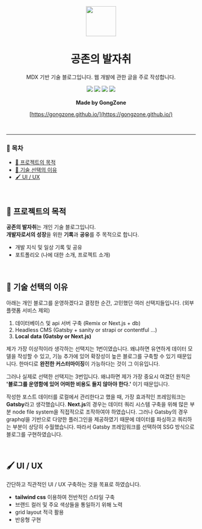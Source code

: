 <div align="center">

<div>
<img src="https://user-images.githubusercontent.com/84328632/195548728-312f7f9b-5ed8-4831-9507-85b9f4b7a7ce.png" width="80" height="80">
<h1>공존의 발자취</h1>
</div>

<p>MDX 기반 기술 블로그입니다.
웹 개발에 관한 글을 주로 작성합니다.</p>

<div>
<img src="https://img.shields.io/badge/typescript-3178C6?style=for-the-badge&logo=typescript&logoColor=white">
<img src="https://img.shields.io/badge/gatsby-663399?style=for-the-badge&logo=gatsby&logoColor=white">
<img src="https://img.shields.io/badge/graphql-E10098?style=for-the-badge&logo=graphql&logoColor=white">
<img src="https://img.shields.io/badge/tailwindcss-06B6D4?style=for-the-badge&logo=tailwindcss&logoColor=white">
</div>

<br />
<strong>Made by GongZone</strong>
<br />

[https://gongzone.github.io/](https://gongzone.github.io/)

<br />
</div>
<hr />

### 🔨 목차

- [📃 프로젝트의 목적](#-프로젝트의-목적)
- [🎃 기술 선택의 이유](#-기술-선택의-이유)
- [🖌️ UI / UX](#️-ui--ux)

<br />

## 📃 프로젝트의 목적

**공존의 발자취**는 개인 기술 블로그입니다. <br />
**개발자로서의 성장**을 위한 **기록**과 **공유**를 주 목적으로 합니다.

- 개발 지식 및 일상 기록 및 공유
- 포트폴리오 (나에 대한 소개, 프로젝트 소개)

<br />

## 🎃 기술 선택의 이유

아래는 개인 블로그를 운영하겠다고 결정한 순간, 고민했던 여러 선택지들입니다. (외부 플랫폼 서비스 제외)

1. 데이터베이스 및 api 서버 구축 (Remix or Next.js + db)
2. Headless CMS (Gatsby + sanity or strapi or contentful ...)
3. **Local data (Gatsby or Next.js)**

제가 가장 이상적이라 생각하는 선택지는 1번이였습니다. 왜냐하면 유연하게 데이터 모델을 작성할 수 있고, 기능 추가에 있어 확장성이 높은 블로그를 구축할 수 있기 때문입니다. 한마디로 **완전한 커스터마이징**이 가능하다는 것이 그 이유입니다.

그러나 실제로 선택한 선택지는 3번입니다. 왜냐하면 제가 가장 중요시 여겼던 원칙은 **'블로그를 운영함에 있어 어떠한 비용도 들지 않아야 한다.'** 이기 때문입니다.

작성한 포스트 데이터를 로컬에서 관리한다고 했을 때, 가장 효과적인
프레임워크는 **Gatsby**라고 생각했습니다. **Next.js**의 경우는 데이터 쿼리 시스템 구축을 위해 많은 부분 node file system을 직접적으로 조작하여야 하였습니다. 그러나 Gatsby의 경우 graphql을 기반으로 다양한 플러그인을 제공하였기 때문에 데이터를 파싱하고 쿼리하는 부분이 상당히 수월했습니다. 따라서 Gatsby 프레임워크를 선택하여 SSG 방식으로 블로그를 구현하였습니다.

<br />

## 🖌️ UI / UX

간단하고 직관적인 UI / UX 구축하는 것을 목표로 하였습니다.

- **tailwind css** 이용하여 전반적인 스타일 구축
- 브랜드 컬러 및 주요 색상들을 통일하기 위해 노력
- grid layout 적극 활용
- 반응형 구현

<br />
